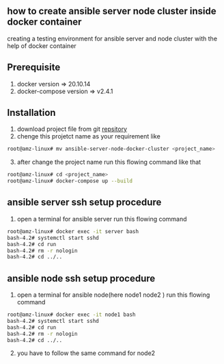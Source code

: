 ## how to create ansible server node cluster inside docker container
creating a testing environment for ansible server and node cluster with the help of docker container 
## Prerequisite
1. docker version =>  20.10.14</br>
2. docker-compose version => v2.4.1
 
## Installation
1. download project file from git [repsitory](https://github.com/susanta2022/ansible-server-node-docker-cluster/archive/refs/heads/master.zip)</br>
2. chenge this projetct name as your requirement like</br>
``` bash
root@amz-linux# mv ansible-server-node-docker-cluster <project_name>
```
3. after change the project name run this flowing command like that
```bash
root@amz-linux# cd <project_name>
root@amz-linux# docker-compose up --build
```
## ansible server ssh setup procedure
1. open a terminal for ansible server run this flowing command 
``` bash
root@amz-linux# docker exec -it server bash
bash-4.2# systemctl start sshd
bash-4.2# cd run
bash-4.2# rm -r nologin
bash-4.2# cd ../..

```

## ansible node ssh setup procedure
1. open a terminal for ansible node(here node1 node2 ) run this flowing command 
``` bash
root@amz-linux# docker exec -it node1 bash
bash-4.2# systemctl start sshd
bash-4.2# cd run
bash-4.2# rm -r nologin
bash-4.2# cd ../..

```
2. you have to follow the same command for node2 





